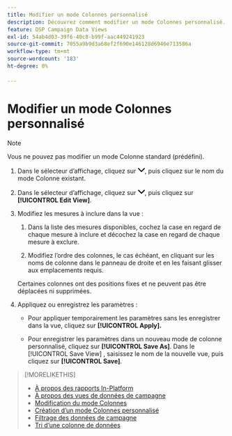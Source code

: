```yaml
---
title: Modifier un mode Colonnes personnalisé
description: Découvrez comment modifier un mode Colonnes personnalisé.
feature: DSP Campaign Data Views
exl-id: 54ab4d03-39f6-40c8-b99f-aac449241923
source-git-commit: 7055a9b9d3a68ef2f690e146128d6946e713586a
workflow-type: tm+mt
source-wordcount: '183'
ht-degree: 0%

---
```


# Modifier un mode Colonnes personnalisé

>[!NOTE]
>
>Vous ne pouvez pas modifier un mode Colonne standard (prédéfini).

1. Dans le sélecteur d’affichage, cliquez sur ![Flèche vers le bas](/help/dsp/assets/chevron-down.png), puis cliquez sur le nom du mode Colonne existant.

1. Dans le sélecteur d’affichage, cliquez sur ![Flèche vers le bas](/help/dsp/assets/chevron-down.png), puis cliquez sur **[!UICONTROL Edit View]**.

1. Modifiez les mesures à inclure dans la vue :

   1. Dans la liste des mesures disponibles, cochez la case en regard de chaque mesure à inclure et décochez la case en regard de chaque mesure à exclure.

   1. Modifiez l’ordre des colonnes, le cas échéant, en cliquant sur les noms de colonne dans le panneau de droite et en les faisant glisser aux emplacements requis.

   Certaines colonnes ont des positions fixes et ne peuvent pas être déplacées ni supprimées.

1. Appliquez ou enregistrez les paramètres :

   * Pour appliquer temporairement les paramètres sans les enregistrer dans la vue, cliquez sur **[!UICONTROL Apply].**

   * Pour enregistrer les paramètres dans un nouveau mode de colonne personnalisé, cliquez sur **[!UICONTROL Save As]**. Dans le [!UICONTROL Save View] , saisissez le nom de la nouvelle vue, puis cliquez sur **[!UICONTROL Save]**.

>[!MORELIKETHIS]
>
>* [À propos des rapports In-Platform](campaign-reports-about.md)
>* [À propos des vues de données de campagne](campaign-data-views-about.md)
>* [Modification du mode Colonnes](column-view-change.md)
>* [Création d’un mode Colonnes personnalisé](column-view-create.md)
>* [Filtrage des données de campagne](campaign-data-filter.md)
>* [Tri d’une colonne de données](campaign-data-sort.md)

